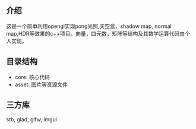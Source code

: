 ## 介绍

这是一个简单利用opengl实现pong光照,天空盒，shadow map, normal map,HDR等效果的c++项目。向量，四元数，矩阵等结构及其数学运算代码由个人实现。

## 目录结构
- core: 核心代码
- asset: 图片等资源文件


## 三方库

stb, glad, glfw, imgui